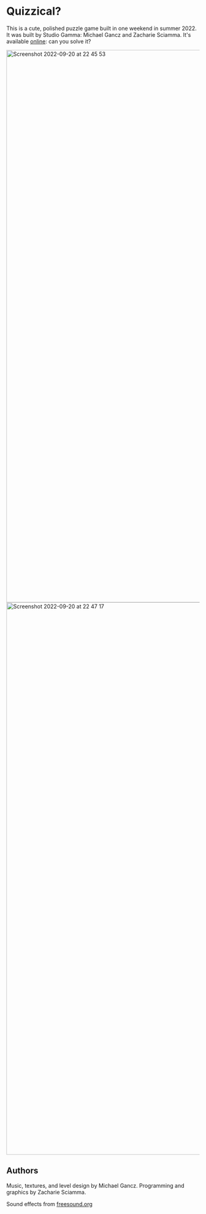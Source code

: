 # Quizzical?

This is a cute, polished puzzle game built in one weekend in summer 2022. It was built by Studio Gamma: Michael Gancz and Zacharie Sciamma. It's available [online](https://studiogamma.itch.io/quizzical2): can you solve it?

<img width="1440" alt="Screenshot 2022-09-20 at 22 45 53" src="https://user-images.githubusercontent.com/17149360/191403005-912f1220-5d67-4ff6-81ed-1b1c2b25a2f0.png">

<img width="1440" alt="Screenshot 2022-09-20 at 22 47 17" src="https://user-images.githubusercontent.com/17149360/191403015-8ebd3530-c29f-47fa-9361-660c3b71c137.png">

## Authors

Music, textures, and level design by Michael Gancz.
Programming and graphics by Zacharie Sciamma.

Sound effects from [freesound.org](https://freesound.org/)
